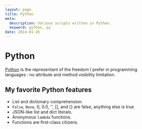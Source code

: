 ```yaml
---
layout: page
title: Python
meta:
  description: Various scripts written in Python.
  keyword: python, py
date: 2014-01-26
---
```


# Python

[Python](http://python.org/) is the representant of the freedom I prefer in programming languages : no attribute and method visibility limitation.

## My favorite Python features

* List and dictionary comprehension.
* `False`, `None`, 0, 0.0, \'\', \[\], and {} are false, anything else is true.
* JSON-like list and dict literals.
* Anonymous `lambda` functions.
* Functions are first-class citizens.
